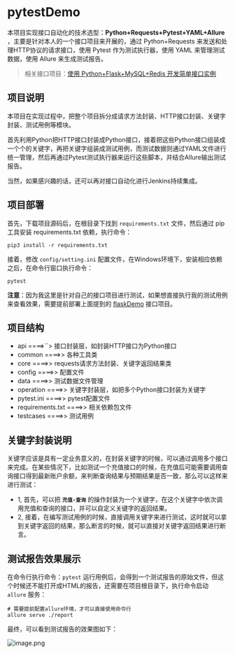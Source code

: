 # pytestDemo

本项目实现接口自动化的技术选型：**Python+Requests+Pytest+YAML+Allure** ，主要是针对本人的一个接口项目来开展的，通过 Python+Requests 来发送和处理HTTP协议的请求接口，使用 Pytest 作为测试执行器，使用 YAML 来管理测试数据，使用 Allure 来生成测试报告。

>相关接口项目：[使用 Python+Flask+MySQL+Redis 开发简单接口实例](https://github.com/wintests/flaskDemo)

## 项目说明

本项目在实现过程中，把整个项目拆分成请求方法封装、HTTP接口封装、关键字封装、测试用例等模块。

首先利用Python把HTTP接口封装成Python接口，接着把这些Python接口组装成一个个的关键字，再把关键字组装成测试用例，而测试数据则通过YAML文件进行统一管理，然后再通过Pytest测试执行器来运行这些脚本，并结合Allure输出测试报告。

当然，如果感兴趣的话，还可以再对接口自动化进行Jenkins持续集成。

## 项目部署

首先，下载项目源码后，在根目录下找到 ```requirements.txt``` 文件，然后通过 pip 工具安装 requirements.txt 依赖，执行命令：

```
pip3 install -r requirements.txt
```

接着，修改 ```config/setting.ini``` 配置文件，在Windows环境下，安装相应依赖之后，在命令行窗口执行命令：

```
pytest
```

**注意**：因为我这里是针对自己的接口项目进行测试，如果想直接执行我的测试用例来查看效果，需要提前部署上面提到的 [flaskDemo](https://github.com/wintests/flaskDemo) 接口项目。

## 项目结构

- api ====>``> 接口封装层，如封装HTTP接口为Python接口
- common ====>> 各种工具类
- core ====>> requests请求方法封装、关键字返回结果类
- config ====>> 配置文件
- data ====>> 测试数据文件管理
- operation ====>> 关键字封装层，如把多个Python接口封装为关键字
- pytest.ini ====>> pytest配置文件
- requirements.txt ====>> 相关依赖包文件
- testcases ====>> 测试用例

## 关键字封装说明

关键字应该是具有一定业务意义的，在封装关键字的时候，可以通过调用多个接口来完成。在某些情况下，比如测试一个充值接口的时候，在充值后可能需要调用查询接口得到最新账户余额，来判断查询结果与预期结果是否一致，那么可以这样来进行测试：

- 1, 首先，可以把 **```充值-查询```** 的操作封装为一个关键字，在这个关键字中依次调用充值和查询的接口，并可以自定义关键字的返回结果。
- 2, 接着，在编写测试用例的时候，直接调用关键字来进行测试，这时就可以拿到关键字返回的结果，那么断言的时候，就可以直接对关键字返回结果进行断言。

## 测试报告效果展示

在命令行执行命令：```pytest``` 运行用例后，会得到一个测试报告的原始文件，但这个时候还不能打开成HTML的报告，还需要在项目根目录下，执行命令启动 ```allure``` 服务：

```
# 需要提前配置allure环境，才可以直接使用命令行
allure serve ./report
```

最终，可以看到测试报告的效果图如下：

![image.png](https://upload-images.jianshu.io/upload_images/16853007-248f805c82dbf99c.png?imageMogr2/auto-orient/strip%7CimageView2/2/w/1240)
